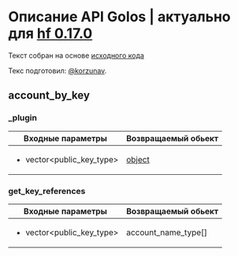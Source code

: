 # Описание API Golos | актуально для [hf 0.17.0](https://github.com/GolosChain/golos/releases/tag/v0.17.0)
Текст собран на основе [исходного кода](https://github.com/GolosChain/golos/tree/master/plugins/account_by_key/include/golos/plugins/account_by_key/account_by_key_plugin.hpp)

Текс подготовил: [@korzunav](https://golos.io/@korzunav).

## account_by_key
### _plugin

|Входные параметры|Возвращаемый обьект|
|-----------------|-------------------|
|<ul><li>vector\<public_key_type\></li></ul>|[object](../objects/object.md)|

### get_key_references

|Входные параметры|Возвращаемый обьект|
|-----------------|-------------------|
|<ul><li>vector\<public_key_type\></li></ul>|account_name_type[]|

